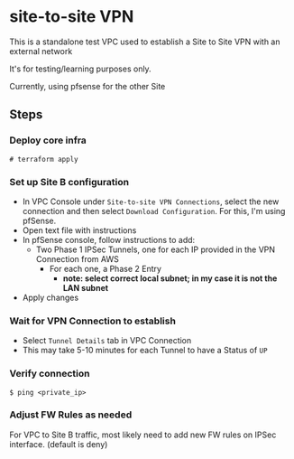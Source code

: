 # site-to-site VPN

This is a standalone test VPC used to establish a Site to Site VPN with an external network

It's for testing/learning purposes only.

Currently, using pfsense for the other Site

## Steps

### Deploy core infra

```
# terraform apply
```

### Set up Site B configuration

- In VPC Console under `Site-to-site VPN Connections`, select the new connection
and then select `Download Configuration`. For this, I'm using pfSense.
- Open text file with instructions
- In pfSense console, follow instructions to add:
    - Two Phase 1 IPSec Tunnels, one for each IP provided in the VPN Connection from AWS
        - For each one, a Phase 2 Entry
            - **note: select correct local subnet; in my case it is not the LAN subnet**
- Apply changes

### Wait for VPN Connection to establish

- Select `Tunnel Details` tab in VPC Connection
- This may take 5-10 minutes for each Tunnel to have a Status of `UP`

### Verify connection

```
$ ping <private_ip>
```

### Adjust FW Rules as needed

For VPC to Site B traffic, most likely need to add new FW rules on IPSec interface. (default is deny)

